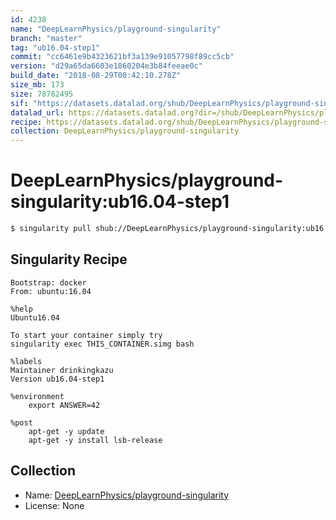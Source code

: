```yaml
---
id: 4238
name: "DeepLearnPhysics/playground-singularity"
branch: "master"
tag: "ub16.04-step1"
commit: "cc6461e9b4323621bf3a139e91057798f89cc5cb"
version: "d29a65da6603e1860204e3b84feeae0c"
build_date: "2018-08-29T00:42:10.278Z"
size_mb: 173
size: 78782495
sif: "https://datasets.datalad.org/shub/DeepLearnPhysics/playground-singularity/ub16.04-step1/2018-08-29-cc6461e9-d29a65da/d29a65da6603e1860204e3b84feeae0c.simg"
datalad_url: https://datasets.datalad.org?dir=/shub/DeepLearnPhysics/playground-singularity/ub16.04-step1/2018-08-29-cc6461e9-d29a65da/
recipe: https://datasets.datalad.org/shub/DeepLearnPhysics/playground-singularity/ub16.04-step1/2018-08-29-cc6461e9-d29a65da/Singularity
collection: DeepLearnPhysics/playground-singularity
---
```


# DeepLearnPhysics/playground-singularity:ub16.04-step1

```bash
$ singularity pull shub://DeepLearnPhysics/playground-singularity:ub16.04-step1
```

## Singularity Recipe

```singularity
Bootstrap: docker
From: ubuntu:16.04

%help
Ubuntu16.04

To start your container simply try
singularity exec THIS_CONTAINER.simg bash

%labels
Maintainer drinkingkazu
Version ub16.04-step1

%environment
    export ANSWER=42

%post
    apt-get -y update
    apt-get -y install lsb-release
```

## Collection

 - Name: [DeepLearnPhysics/playground-singularity](https://github.com/DeepLearnPhysics/playground-singularity)
 - License: None

